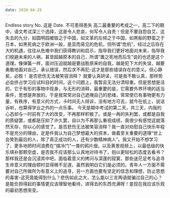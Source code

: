 ```yaml
---
date: 2020-04-29
---
```


Endless story
No.
这是
Date.
不可患得患失
高二最重要的考成之一，高二下的期中，语文考试深三个选择，这是令人悲哀，何写令人自责！但是不要自怨自艾，这失去的九分，如圆明园被毁之于中国，如文革的左倾之于中国，如黑船的野蛮之于日本，如黑死病之于欧洲一般，是显而易见的危机，但所谓“危机”，经过之后存在大的机遇，往往从危难中我们获得教训和启示，指导我们更好地面对未来，指导我们规避未来的人祸，甚至超越原本的自己，所谓“置之死地而后生”说的也还是这个道理。像弹簧一样，面对压迫就越是要战胜原来的自我，越是犯下大的失误，越要勇敢地面对自己，承认错误，然后求不再犯-这才是那些错误存在的意义。但心静矣，必胜！
是否悲伤无法被笑容消释？
就要认真研读，可是我不敢认真，那样势必会挤占学习应试科目的时间，这个问题上，我暂且无法分清轻重。但是思想是活的，它于有形的事物中现身，与无形的消释，最重要的是，它需要外界环境的适当条件，思想是奔放的。于是我常常对自己遮掩自己的悲绪，常常使已有事物更有力量，有秩序，有意义的方式，卡时间无人倾诉，没有地方可去，就今在纸上，说话诉听，也算得学业之外的一点乐事。
今天是期中考试的第二天，共三天，内我的心态却与一时前有了大的改变，不再那样积极了。或是一再的失利罢，或都是自我的质疑罢，或都是压抑了许久罢，自以为不再那么重视成绩，我很少有感觉这就落然天存，你以心的感觉了。是否悲伤无法被笑容消释？我一直对劝慰自己快乐年程不是充分的理由，定是件我认为自己梦想最大的资本，做着至关重要的道理“世上会笑到最后的人，除了真正成功的人，还有少数精神病人”。我又开始不想学习了，更多地把时间浪费在“搞冷门”一类的鸦片烟，以及黄景视频上，以最低级的快乐填补那颗空虚，是否我不应该那么认真地对待书了，抱以更轻松的态度去看书？那样我还是会沉浸其中吧，面临着意义的拷问与深邃的寂寞，那些迷茫足考与追寻生命意义的理由顿时显得微不足道，虽然我明白它们是必须的。青年人一方面不需要对自己所做所为有意义上的追寻，另一方面也要有坚定的信念和理想，防止思想的毒害-这究竟能得到什么？悲伤如此之大，怎么能以三言两语就骗过自己的心？是能负担得起的事情更应该理智地看待，进得去的东西充满呀！是现在我应该乐观的最初思想突变。

